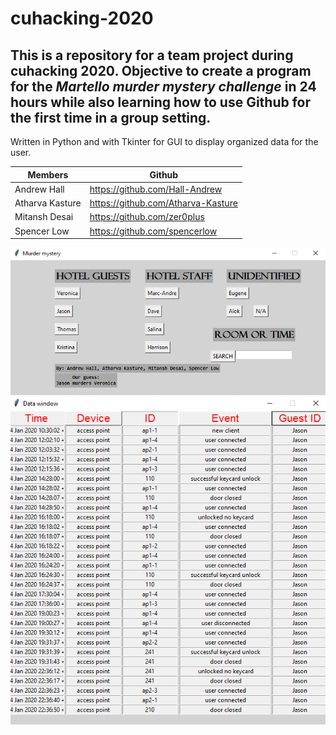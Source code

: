 # cuhacking-2020
## This is a repository for a team project during cuhacking 2020. Objective to create a program for the *Martello murder mystery challenge* in 24 hours while also learning how to use Github for the first time in a group setting.

Written in Python and with Tkinter for GUI to display organized data for the user.

Members | Github
------------ | -------------
Andrew Hall | https://github.com/Hall-Andrew
Atharva Kasture | https://github.com/Atharva-Kasture
Mitansh Desai | https://github.com/zer0plus
Spencer Low | https://github.com/spencerlow

![Menu](/sampleMenu.png)
![Organized data](/sampleTable.png)
